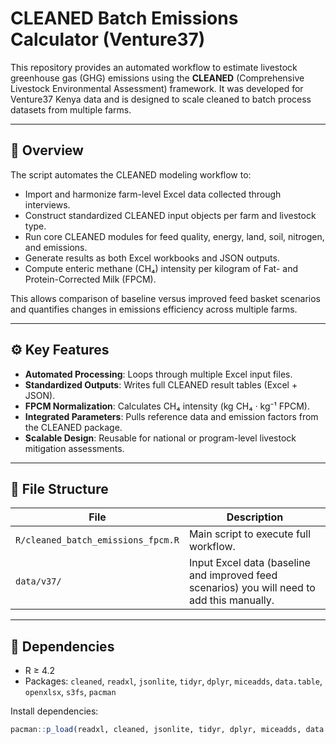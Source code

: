 # CLEANED Batch Emissions Calculator (Venture37)

This repository provides an automated workflow to estimate livestock greenhouse gas (GHG) emissions using the **CLEANED** (Comprehensive Livestock Environmental Assessment) framework. It was developed for Venture37 Kenya data and is designed to scale cleaned to batch process datasets from multiple farms.

---

## 🧩 Overview

The script automates the CLEANED modeling workflow to:
- Import and harmonize farm-level Excel data collected through interviews.  
- Construct standardized CLEANED input objects per farm and livestock type.  
- Run core CLEANED modules for feed quality, energy, land, soil, nitrogen, and emissions.  
- Generate results as both Excel workbooks and JSON outputs.  
- Compute enteric methane (CH₄) intensity per kilogram of Fat- and Protein-Corrected Milk (FPCM).

This allows comparison of baseline versus improved feed basket scenarios and quantifies changes in emissions efficiency across multiple farms.

---

## ⚙️ Key Features

- **Automated Processing**: Loops through multiple Excel input files.  
- **Standardized Outputs**: Writes full CLEANED result tables (Excel + JSON).  
- **FPCM Normalization**: Calculates CH₄ intensity (kg CH₄ · kg⁻¹ FPCM).  
- **Integrated Parameters**: Pulls reference data and emission factors from the CLEANED package.  
- **Scalable Design**: Reusable for national or program-level livestock mitigation assessments.

---

## 📁 File Structure

| File | Description |
|------|--------------|
| `R/cleaned_batch_emissions_fpcm.R` | Main script to execute full workflow. |
| `data/v37/` | Input Excel data (baseline and improved feed scenarios) you will need to add this manually. |

---

## 🧮 Dependencies

- R ≥ 4.2  
- Packages: `cleaned`, `readxl`, `jsonlite`, `tidyr`, `dplyr`, `miceadds`, `data.table`, `openxlsx`, `s3fs`, `pacman`

Install dependencies:
```r
pacman::p_load(readxl, cleaned, jsonlite, tidyr, dplyr, miceadds, data.table, openxlsx, s3fs)
